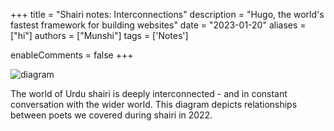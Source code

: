 +++
title = "Shairi notes: Interconnections"
description = "Hugo, the world's fastest framework for building websites"
date = "2023-01-20"
aliases = ["hi"]
authors = ["Munshi"]
tags = ['Notes']

enableComments = false
+++

![diagram](diagram.jpg)

The world of Urdu shairi is deeply interconnected - and in constant conversation with the wider world. This diagram depicts relationships between poets we covered during shairi in 2022.